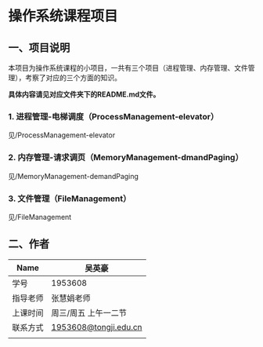 # 操作系统课程项目

##  一、项目说明

本项目为操作系统课程的小项目，一共有三个项目（进程管理、内存管理、文件管理），考察了对应的三个方面的知识。

**具体内容请见对应文件夹下的README.md文件。**

###  1. 进程管理-电梯调度（ProcessManagement-elevator）

见/ProcessManagement-elevator

###  2. 内存管理-请求调页（MemoryManagement-dmandPaging）

见/MemoryManagement-demandPaging

###  3. 文件管理（FileManagement）

见/FileManagement


## 二、作者

| Name     | 吴英豪                |
| -------- | --------------------- |
| 学号     | 1953608               |
| 指导老师 | 张慧娟老师            |
| 上课时间 | 周三/周五 上午一二节   |
| 联系方式 | 1953608@tongji.edu.cn |
|          |                       |

 
